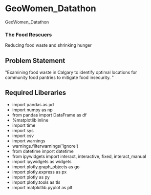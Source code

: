 # GeoWomen_Datathon
GeoWomen_Datathon
### The Food Rescuers
Reducing food waste and shrinking hunger
## Problem Statement
 "Examining food waste in Calgary to identify optimal locations for community food pantries to mitigate food insecurity. "
## Required Liberaries 
* import pandas as pd
* import numpy as np
* from pandas import DataFrame as df
* %matplotlib inline
* import time
* import sys
* import csv
* import warnings
* warnings.filterwarnings('ignore')
* from datetime import datetime
* from ipywidgets import interact, interactive, fixed, interact_manual
* import ipywidgets as widgets
* import plotly.graph_objects as go
* import plotly.express as px
* import plotly as py
* import plotly.tools as tls
* import matplotlib.pyplot as plt

